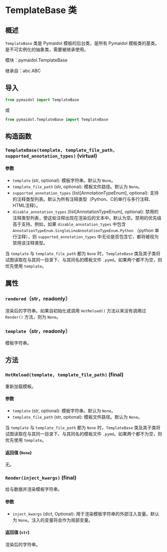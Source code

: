 # TemplateBase 类

## 概述

`TemplateBase` 类是 Pymaidol 模板的后台类，是所有 Pymaidol 模板类的基类。是不可实例化的抽象类，需要被继承使用。

模块：pymaidol.TemplateBase

继承自：abc.ABC

## 导入

```python
from pymaidol import TemplateBase
```

或

```python
from pymaidol.TemplateBase import TemplateBase
```

## 构造函数

### `TemplateBase(template, template_file_path, supported_annotation_types)` (virtual)

#### 参数

- `template` (str, optional): 模板字符串。默认为 `None`。
- `template_file_path` (str, optional): 模板文件路径。默认为 `None`。
- `supported_annotation_types` (list[AnnotationTypeEnum], optional): 支持的注释类型列表。默认为所有注释类型（Python、C的单行与多行注释、HTML注释）。
- `disable_annotation_types` (list[AnnotationTypeEnum], optional): 禁用的注释类型列表，使这些注释出现在渲染后的文本中。默认为空。禁用的优先级高于支持。例如，如果 `disable_annotation_types` 中包含 `AnnotationTypeEnum.SingleLineAnnotationTypeEnum.Python` （python 单行注释），则 `supported_annotation_types` 中无论是否包含它，都将被视为禁用该注释类型。

当 `template` 与 `template_file_path` 都为 `None` 时，`TemplateBase` 类及其子类将试图读取在与其同一目录下、与其同名的模板文件 `.pymd`。如果两个都不为空，则优先使用 `template`。

## 属性

### `rendered`（str，readonly）

渲染后的字符串。如果自初始化或调用 `HotReload()` 方法以来没有调用过 `Render()` 方法，则为 `None`。

### `template`（str，readonly）

模板字符串。

## 方法

### `HotReload(template, template_file_path)` (final)

重新加载模板。

#### 参数

- `template` (str, optional): 模板字符串。默认为 `None`。
- `template_file_path` (str, optional): 模板文件路径。默认为 `None`。

当 `template` 与 `template_file_path` 都为 `None` 时，`TemplateBase` 类及其子类将试图读取在与其同一目录下、与其同名的模板文件 `.pymd`。如果两个都不为空，则优先使用 `template`。

#### 返回值 (`None`)

无。


### `Render(inject_kwargs)` (final)

给与数据并渲染模板字符串。

#### 参数

- `inject_kwargs` (dict, Optional): 用于渲染模板字符串的外部注入变量。默认为 `None`。注入的变量将会作为局部变量。

#### 返回值 (`str`)

渲染后的字符串。
